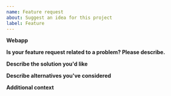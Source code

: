 ```yaml
---
name: Feature request
about: Suggest an idea for this project
label: Feature
---
```


**Webapp**
<!-- Which Webapp is this feature request for? -->

**Is your feature request related to a problem? Please describe.**
<!-- A clear and concise description of what the problem is. Ex. I'm always frustrated when [...] -->

**Describe the solution you'd like**
<!--A clear and concise description of what you want to happen. -->

**Describe alternatives you've considered**
<!--A clear and concise description of any alternative solutions or features you've considered. -->

**Additional context**
<!--Add any other context or screenshots about the feature request here. -->
